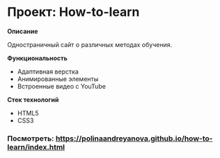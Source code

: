 # Проект: How-to-learn

**Описание**

Одностраничный сайт о различных методах обучения.

**Функциональность**
* Адаптивная верстка
* Анимированные элементы
* Встроенные видео с YouTube

**Стек технологий**
* HTML5
* CSS3

### Посмотреть: https://polinaandreyanova.github.io/how-to-learn/index.html
